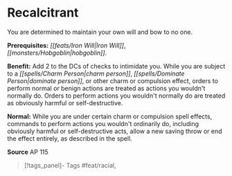﻿---
cssclass: [feats]

---
# Recalcitrant

You are determined to maintain your own will and bow to no one.

**Prerequisites:** _[[feats/Iron Will|Iron Will]]_, _[[monsters/Hobgoblin|hobgoblin]]_.

**Benefit:** Add 2 to the DCs of checks to intimidate you. While you are subject to a _[[spells/Charm Person|charm person]]_, _[[spells/Dominate Person|dominate person]]_, or other charm or compulsion effect, orders to perform normal or benign actions are treated as actions you wouldn't normally do. Orders to perform actions you wouldn't normally do are treated as obviously harmful or self-destructive.

**Normal:** While you are under certain charm or compulsion spell effects, commands to perform actions you wouldn't ordinarily do, including obviously harmful or self-destructive acts, allow a new saving throw or end the effect entirely, as described in the spell.

**Source** AP 115
>[!tags_panel]- Tags
> #feat/racial, 